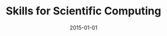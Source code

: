 ---
title: "Skills for Scientific Computing"
collection: talks
permalink: /talks/2015-01-01-Skills-for-Scientific-Computing
location: "Montreal, QC, CA"
type: Invited Presentation
date: 2015-01-01
venue: 'Software Carpentry Workshop, Department of Physics, McGill University'
paperurl: 'https://igor-kozlov.github.io/2015-01-10-mcgill/'
citation: '<b>Devenyi, Gabriel A</b>, Haine, Denis, Corvellec, Marianne, Santos, João F, Kozlov, Igor, &quot;<i>Skills for Scientific Computing</i>.&quot; Software Carpentry Workshop, Department of Physics, McGill University, 2015.'
---